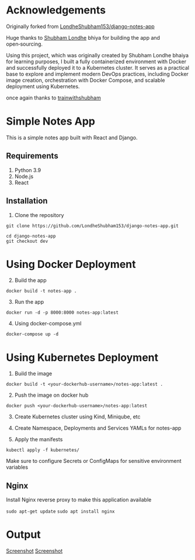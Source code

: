 # Acknowledgements

Originally forked from [LondheShubham153/django-notes-app](https://github.com/LondheShubham153/django-notes-app)

Huge thanks to [Shubham Londhe](https://github.com/LondheShubham153?tab=repositories) bhiya for building the app and open‑sourcing.

Using this project, which was originally created by Shubham Londhe bhaiya for learning purposes, I built a fully containerized environment with Docker and successfully deployed it to a Kubernetes cluster. It serves as a practical base to explore and implement modern DevOps practices, including Docker image creation, orchestration with Docker Compose, and scalable deployment using Kubernetes.

once again thanks to [trainwithshubham](https://www.trainwithshubham.com/)

# Simple Notes App
This is a simple notes app built with React and Django.

## Requirements
1. Python 3.9
2. Node.js
3. React

## Installation
1. Clone the repository
```
git clone https://github.com/LondheShubham153/django-notes-app.git
```

```
cd django-notes-app
git checkout dev
```

# Using Docker Deployment

2. Build the app
```
docker build -t notes-app .
```

3. Run the app
```
docker run -d -p 8000:8000 notes-app:latest
```

4. Using docker-compose.yml
```
docker-compose up -d
```

# Using Kubernetes Deployment

1. Build the image
```
docker build -t <your-dockerhub-username>/notes-app:latest .
```

2. Push the image on docker hub
```
docker push <your-dockerhub-username>/notes-app:latest
```

3. Create Kubernetes cluster using Kind, Miniqube, etc
4. Create Namespace, Deployments and Services YAMLs for notes-app

4. Apply the manifests
```
kubectl apply -f kubernetes/
```

Make sure to configure Secrets or ConfigMaps for sensitive environment variables


## Nginx

Install Nginx reverse proxy to make this application available

`sudo apt-get update`
`sudo apt install nginx`

# Output

[Screenshot](https://github.com/DattaRahegaonkar/django-notes-app/blob/2231886c2a7299d4a8a4bdd8d8b20b5ddfa1b9c5/Screenshot%202025-06-30%20173614.png)
[Screenshot](https://github.com/DattaRahegaonkar/django-notes-app/blob/2231886c2a7299d4a8a4bdd8d8b20b5ddfa1b9c5/Screenshot%202025-06-30%20173700.png)
